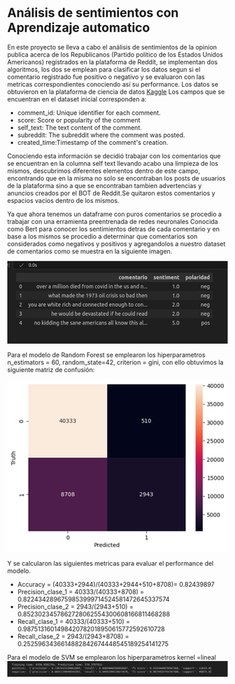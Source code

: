 # Análisis de sentimientos con Aprendizaje automatico

En este proyecto se lleva a cabo el análisis de sentimientos de la opinion publica acerca de los Republicanos (Partido politico de los Estados Unidos Americanos)  registrados en la plataforma de Reddit,
se implementan dos algoritmos, los dos se emplean para clasificar los datos segun si el comentario registrado fue positivo o negativo y se evaluaron con las metricas correspondientes conociendo así su performance.
Los datos se obtuvieron en la plataforma de ciencia de datos [Kaggle](https://www.kaggle.com/datasets/asaniczka/public-opinion-on-republicans-daily-updated)
Los campos que se encuentran en el dataset inicial corresponden a:

- comment_id: Unique identifier for each comment.
- score: Score or popularity of the comment
- self_text: The text content of the comment.
- subreddit: The subreddit where the comment was posted. 
- created_time:Timestamp of the comment's creation. 

Conociendo esta información se decidió trabajar con los comentarios que se encuentran en la columna self text llevando acabo una limpieza de los mismos, descubrimos diferentes elementos dentro de este campo, encontrando que en la
misma no solo se encontraban los posts de usuarios de la plataforma sino a que se encontraban tambien advertencias y anuncios creados por el BOT de Reddit.Se quitaron estos comentarios y espacios vacios dentro de los mismos.

Ya que ahora tenemos un dataframe con puros comentarios se procedio a trabajar con una erramienta preentrenada de redes neuronales Conocida como Bert para conocer los sentimientos detras de cada comentario y en base a los mismos se procedio
a determinar que comentarios son considerados como negativos y positivos y agregandolos a nuestro dataset de comentarios como se muestra en la siguiente imagen.


![Screenshot of a comment on a GitHub issue showing an image, added in the Markdown, of an Octocat smiling and raising a tentacle.](https://github.com/Ulimax/Analisis-de-sentimientos-mediante-SVM-y-RF/blob/main/Captura%20de%20pantalla%20de%202023-12-13%2017-32-55.png)

Para el modelo de Random Forest se emplearon los hiperparametros n_estimators = 60, random_state=42, criterion = gini, con ello obtuvimos la siguiente matriz de confusión:

![Screenshot of a comment on a GitHub issue showing an image, added in the Markdown, of an Octocat smiling and raising a tentacle.](https://github.com/Ulimax/Analisis-de-sentimientos-mediante-SVM-y-RF/blob/main/randomForest1.png)

Y se calcularon las siguientes metricas para evaluar el performance del modelo.

- Accuracy = (40333+2944)/(40333+2944+510+8708)= 0.82439897
- Precision_clase_1 = 40333/(40333+8708) = 0.8224342896759853999714524581472645337574
-  Precision_clase_2 = 2943/(2943+510) = 0.8523023457862728062554300608166811468288
- Recall_clase_1 = 40333/(40333+510) = 0.9875131601498420782018950615772592610728
-  Recall_clase_2 = 2943/(2943+8708) = 0.2525963436614882842674448545189254141275

Para el modelo de SVM se emplearon los hiperparametros kernel =lineal
![Screenshot of a comment on a GitHub issue showing an image, added in the Markdown, of an Octocat smiling and raising a tentacle.](https://github.com/Ulimax/Analisis-de-sentimientos-mediante-SVM-y-RF/blob/main/Captura%20de%20pantalla%20de%202023-12-13%2017-59-29.png)

